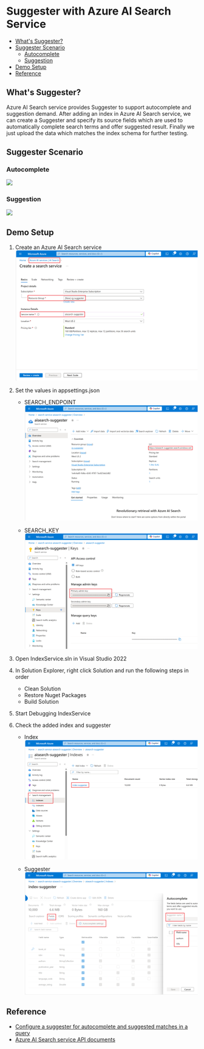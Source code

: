 # Suggester with Azure AI Search Service

<!-- vscode-markdown-toc -->
* [What's Suggester?](#WhatsSuggester)
* [Suggester Scenario](#SuggesterScenario)
	* [Autocomplete](#Autocomplete)
	* [Suggestion](#Suggestion)
* [Demo Setup](#DemoSetup)
* [Reference](#Reference)

<!-- vscode-markdown-toc-config
	numbering=false
	autoSave=true
	/vscode-markdown-toc-config -->
<!-- /vscode-markdown-toc -->

## <a name='WhatsSuggester'></a>What's Suggester?

Azure AI Search service provides Suggester to support autocomplete and suggestion demand. After adding an index in Azure AI Search service, we can create a Suggester and specify its source fields which are used to automatically complete search terms and offer suggested result. Finally we just upload the data which matches the index schema for further testing.

## <a name='SuggesterScenario'></a>Suggester Scenario

### <a name='Autocomplete'></a>Autocomplete
![](./image/demo-autocomplete.gif)

### <a name='Suggestion'></a>Suggestion
![](./image/demo-suggestion.gif)

## <a name='DemoSetup'></a>Demo Setup

1. Create an Azure AI Search service
![](./image/aisearch-setup-1.png)

1. Set the values in appsettings.json
    - SEARCH_ENDPOINT
    ![](./image/aisearch-setup-2.png)

    - SEARCH_KEY
    ![](./image/aisearch-setup-3.png)

1. Open IndexService.sln in Visual Studio 2022
1. In Solution Explorer, right click Solution and run the following steps in order
	- Clean Solution
	- Restore Nuget Packages
	- Build Solution
1. Start Debugging IndexService
1. Check the added index and suggester
    - Index
    ![](./image/aisearch-setup-4.png)

    - Suggester
    ![](./image/aisearch-setup-5.png)

## <a name='Reference'></a>Reference

- [Configure a suggester for autocomplete and suggested matches in a query](https://learn.microsoft.com/en-us/azure/search/index-add-suggesters)
- [Azure AI Search service API documents](https://learn.microsoft.com/en-us/rest/api/searchservice/documents?view=rest-searchservice-2024-05-01-preview)
